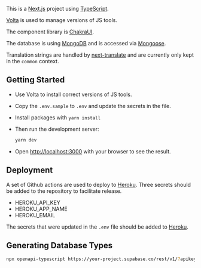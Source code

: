 This is a [Next.js](https://nextjs.org/) project using [TypeScript](https://www.typescriptlang.org/).

[Volta](https://volta.sh/) is used to manage versions of JS tools.

The component library is [ChakraUI](https://chakra-ui.com/).

The database is using [MongoDB](https://www.mongodb.com/) and is accessed via [Mongoose](https://mongoosejs.com/).

Translation strings are handled by [next-translate](https://www.npmjs.com/package/next-translate) and are currently only kept in the `common` context.

## Getting Started

- Use Volta to install correct versions of JS tools.
- Copy the `.env.sample` to `.env` and update the secrets in the file.
- Install packages with `yarn install`
- Then run the development server:

  ```bash
  yarn dev
  ```

- Open [http://localhost:3000](http://localhost:3000) with your browser to see the result.

## Deployment

A set of Github actions are used to deploy to [Heroku](https://heroku.com). Three secrets should be added to the repository to facilitate release.

- HEROKU_API_KEY
- HEROKU_APP_NAME
- HEROKU_EMAIL

The secrets that were updated in the `.env` file should be added to [Heroku](https://heroku.com).

## Generating Database Types


```bash
npx openapi-typescript https://your-project.supabase.co/rest/v1/?apikey=your-anon-key --output models/supabase.ts
```
